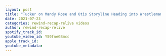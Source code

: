```yaml
---
layout: post
title: "Tucker on Mandy Rose and Otis Storyline Heading into Wrestlemania"
date: 2021-07-23
categories: rewind-recap-relive videos
author: rewind-recap-relive
spotify_track_id: 
youtube_video_id: YS9fneGBmcc
apple_track_id: 
youtube_metadata: 
---
```


